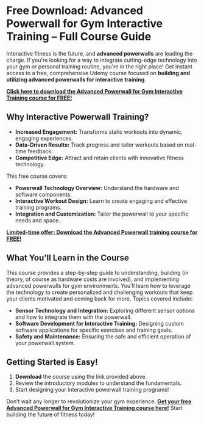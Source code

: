 # Free Download: Advanced Powerwall for Gym Interactive Training – Full Course Guide

Interactive fitness is the future, and **advanced powerwalls** are leading the charge. If you're looking for a way to integrate cutting-edge technology into your gym or personal training routine, you're in the right place! Get instant access to a free, comprehensive Udemy course focused on **building and utilizing advanced powerwalls for interactive training**.

[**Click here to download the Advanced Powerwall for Gym Interactive Training course for FREE!**](https://udemywork.com/advanced-powerwall-for-gym-interactive-training)

## Why Interactive Powerwall Training?

*   **Increased Engagement:** Transforms static workouts into dynamic, engaging experiences.
*   **Data-Driven Results:** Track progress and tailor workouts based on real-time feedback.
*   **Competitive Edge:** Attract and retain clients with innovative fitness technology.

This free course covers:

*   **Powerwall Technology Overview:** Understand the hardware and software components.
*   **Interactive Workout Design:** Learn to create engaging and effective training programs.
*   **Integration and Customization:** Tailor the powerwall to your specific needs and space.

[**Limited-time offer: Download the Advanced Powerwall training course for FREE!**](https://udemywork.com/advanced-powerwall-for-gym-interactive-training)

## What You'll Learn in the Course

This course provides a step-by-step guide to understanding, building (in theory, of course as hardware costs are involved), and implementing advanced powerwalls for gym environments. You'll learn how to leverage the technology to create personalized and challenging workouts that keep your clients motivated and coming back for more. Topics covered include:

*   **Sensor Technology and Integration:** Exploring different sensor options and how to integrate them with the powerwall.
*   **Software Development for Interactive Training:** Designing custom software applications for specific exercises and training goals.
*   **Safety and Maintenance:** Ensuring the safe and efficient operation of your powerwall system.

## Getting Started is Easy!

1.  **Download** the course using the link provided above.
2.  Review the introductory modules to understand the fundamentals.
3.  Start designing your interactive powerwall training programs!

Don’t wait any longer to revolutionize your gym experience. **[Get your free Advanced Powerwall for Gym Interactive Training course here!](https://udemywork.com/advanced-powerwall-for-gym-interactive-training)** Start building the future of fitness today!
